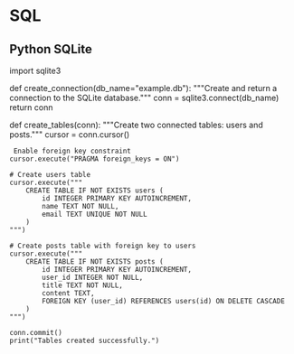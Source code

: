 # SQL

## Python SQLite

import sqlite3

def create_connection(db_name="example.db"):
    """Create and return a connection to the SQLite database."""
    conn = sqlite3.connect(db_name)
    return conn

def create_tables(conn):
    """Create two connected tables: users and posts."""
    cursor = conn.cursor()

     Enable foreign key constraint
    cursor.execute("PRAGMA foreign_keys = ON")

    # Create users table
    cursor.execute("""
        CREATE TABLE IF NOT EXISTS users (
            id INTEGER PRIMARY KEY AUTOINCREMENT,
            name TEXT NOT NULL,
            email TEXT UNIQUE NOT NULL
        )
    """)

    # Create posts table with foreign key to users
    cursor.execute("""
        CREATE TABLE IF NOT EXISTS posts (
            id INTEGER PRIMARY KEY AUTOINCREMENT,
            user_id INTEGER NOT NULL,
            title TEXT NOT NULL,
            content TEXT,
            FOREIGN KEY (user_id) REFERENCES users(id) ON DELETE CASCADE
        )
    """)

    conn.commit()
    print("Tables created successfully.")

